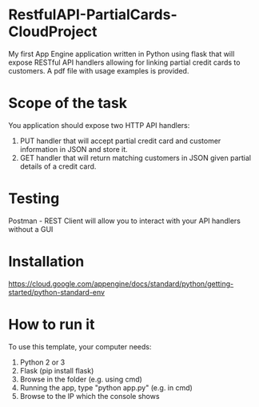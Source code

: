 # RestfulAPI-PartialCards-CloudProject
My first App Engine application written in Python using flask that will expose RESTful API handlers allowing for linking partial credit cards to customers. A pdf file with usage examples is provided.

# Scope of the task
You application should expose two HTTP API handlers:
1. PUT handler that will accept partial credit card and customer information in JSON and store it.
2. GET handler that will return matching customers in JSON given partial details of a credit card.

# Testing
Postman - REST Client will allow you to interact with your API handlers without a GUI

# Installation

https://cloud.google.com/appengine/docs/standard/python/getting-started/python-standard-env

# How to run it
To use this template, your computer needs:

1. Python 2 or 3
2. Flask (pip install flask)
3. Browse in the folder (e.g. using cmd)
4. Running the app, type "python app.py" (e.g. in cmd)
5. Browse to the IP which the console shows
